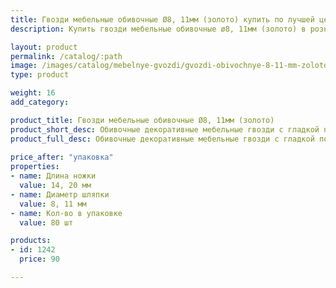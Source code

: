 ```yaml
---
title: Гвозди мебельные обивочные Ø8, 11мм (золото) купить по лучшей цене с доставкой - Поролоныч
description: Купить гвозди мебельные обивочные ø8, 11мм (золото) в розницу с доставкой по Москве в интернет-магазине Поролоныча.

layout: product
permalink: /catalog/:path
image: /images/catalog/mebelnye-gvozdi/gvozdi-obivochnye-8-11-mm-zoloto-01_1600w.jpg
type: product

weight: 16
add_category: 

product_title: Гвозди мебельные обивочные Ø8, 11мм (золото)
product_short_desc: Обивочные декоративные мебельные гвозди с гладкой поверхностью. Цвет - золото.
product_full_desc: Обивочные декоративные мебельные гвозди с гладкой поверхностью. Цвет - золото.
        
price_after: "упаковка"
properties:
- name: Длина ножки
  value: 14, 20 мм
- name: Диаметр шляпки
  value: 8, 11 мм
- name: Кол-во в упаковке
  value: 80 шт

products:
- id: 1242
  price: 90

---
```

